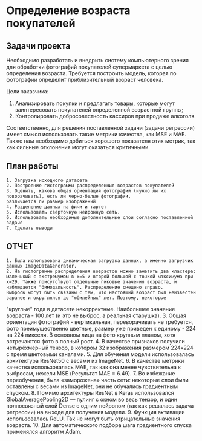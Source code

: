 <h1> Определение возраста покупателей <a class="tocSkip"></h1> 

<h2> Задачи проекта <a class="tocSkip"></h2>
    
    
Необходимо разработать и внедрить систему компьютерного зрения для обработки фотографий покупателей  супермаркета с целью определения возраста. Требуется построить модель, которая по фотографии определит приблизительный возраст человека. 
    
Цели заказчика: 
    
1. Анализировать покупки и предлагать товары, которые могут заинтересовать покупателей определенной возрастной группы;
2. Контролировать добросовестность кассиров при продаже алкоголя.
    
Соответственно, для решения поставленной задачи (задачи регрессии) имеет смысл использовать такие метрики качества, как MSE и MAE. Также нам необходимо добиться хорошего показателя этих метрик, так как сильные отклонения могут оказаться критичными.</div> 


<h2> План работы <a class="tocSkip"></h2>
    
    1. Загрузка исходного датасета 
    2. Построение гистограммы распределенния возрастов покупателей
    3. Оценить, какова общая ориентация фотографий (нужно ли их поворачивать), есть ли черно-белые фотографии, 
    различается ли размер изображений
    4. Разделение данных на фичи и таргет
    5. Использовать сверточную нейронную сеть. 
    6. Использовать необходимые дополнительные слои согласно поставленной задаче
    7. Сделать выводы


<h2> ОТЧЕТ <a class="tocSkip"></h2>

    1. Была использована динамическая загрузка данных, а именно загрузчик данных ImageDataGenerator.
    2. На гистограмме распределения возрастов можно заметить два кластера: маленький с экстремумом в x=5 и второй большой с точкой максимума при x=29. Также присутствуют отдельные пиковые значения возраста, и наблюдается "бимодальность". Распределение смещено вправо.
    Выбросы могут быть связаны с тем, что настоящий возраст был неизвестен заранее и округлялся до "юбилейных" лет. Поэтому, некоторые 
"круглые" года в датасете некорректные. Наибольшее значение возраста - 100 лет (и это не выброс, а реальная старушка). 
    3. Общая ориентация фотографий - вертикальная, переворачивать не требуется, фото преимущественно цветные, размер уже приведен к 
единому - 224 на 224 пикселя. В основном лица на фото крупным планом, хотя встречаются фото в полный рост.
    4. В качестве признаков получили четырёхмерный тензор, в котором 32 изображения размером 224x224 с тремя цветовыми каналами.
    5. Для обучения модели использовалась архитектура ResNet50 с весами из ImageNet.
    6. В качестве метрики качества использовалась MAE, так как она менее чувствительна к выбросам, нежели MSE (Результат MAE = 6.49). 
    7. Во избежание переобучения, была «заморожена» часть сети: некоторые слои были оставлены с весами из ImageNet, они не обучались 
градиентным спуском. 
    8. Помимо архитектуры ResNet в Keras использовался GlobalAveragePooling2D — пулинг с окном во весь тензор, и один полносвязный 
слой Dense с одним нейроном (так как решалась задача регрессии) на выходе для получения модели.
    9. Функция активации использовалась ReLU. Так не могут быть отрицательные значения возраста.
    10. Для автоматического подбора шага градиентного спуска применялся алгоритм Adam.
